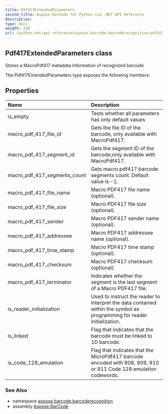```yaml
---
title: Pdf417ExtendedParameters
second_title: Aspose.BarCode for Python via .NET API Reference
description: 
type: docs
weight: 220
url: /python-net/api-reference/aspose.barcode.barcoderecognition/pdf417extendedparameters/
---
```


## Pdf417ExtendedParameters class

Stores a MacroPdf417 metadata information of recognized barcode

The Pdf417ExtendedParameters type exposes the following members:
## Properties
| Name | Description |
| :- | :- |
|is_empty|Tests whether all parameters has only default values|
|macro_pdf_417_file_id|Gets the file ID of the barcode, only available with MacroPdf417.|
|macro_pdf_417_segment_id|Gets the segment ID of the barcode,only available with MacroPdf417.|
|macro_pdf_417_segments_count|Gets macro pdf417 barcode segments count. Default value is -1.|
|macro_pdf_417_file_name|Macro PDF417 file name (optional).|
|macro_pdf_417_file_size|Macro PDF417 file size (optional).|
|macro_pdf_417_sender|Macro PDF417 sender name (optional).|
|macro_pdf_417_addressee|Macro PDF417 addressee name (optional).|
|macro_pdf_417_time_stamp|Macro PDF417 time stamp (optional).|
|macro_pdf_417_checksum|Macro PDF417 checksum (optional).|
|macro_pdf_417_terminator|Indicates whether the segment is the last segment of a Macro PDF417 file.|
|is_reader_initialization|Used to instruct the reader to interpret the data contained within the symbol as programming for reader initialization.|
|is_linked|Flag that indicates that the barcode must be linked to 1D barcode.|
|is_code_128_emulation|Flag that indicates that the MicroPdf417 barcode encoded with 908, 909, 910 or 911 Code 128 emulation codewords.|

### See Also

* namespace [aspose.barcode.barcoderecognition](/barcode/python-net/api-reference/aspose.barcode.barcoderecognition/)
* assembly [Aspose.BarCode](/barcode/python-net/api-reference/)

